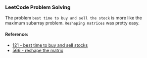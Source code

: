 ### LeetCode Problem Solving
The problem `best time to buy and sell the stock` is more like the maximum subarray problem. 
`Reshaping matrices` was pretty easy.
#### Reference:
- [121 - best time to buy and sell stocks](https://github.com/wannabemrrobot/becoming-leet/tree/main/leetcode/arrays/121-best-time-to-buy-and-sell-stocks)
- [566 - reshape the matrix](https://github.com/wannabemrrobot/becoming-leet/tree/main/leetcode/arrays/566-reshape-the-matrix)